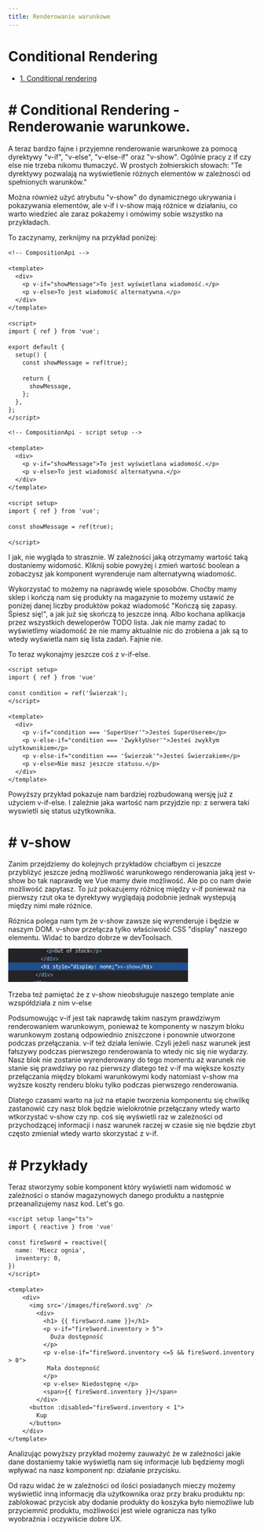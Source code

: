 ```yaml
---
title: Renderowanie warunkowe
---
```


<h1 class='text-white mb-10 mt-5 text-2xl uppercase text-center'>
  Conditional Rendering
</h1>

- [1. Conditional rendering](#1-options)

<TextBoxMD>
  <h1 class="text-2xl font-semibold">
    <span class='text-green-500 forn-bold'>#</span>  Conditional Rendering  - Renderowanie warunkowe.
  </h1>
  <p class='my-2'>
    A teraz bardzo fajne i przyjemne renderowanie warunkowe za pomocą dyrektywy "v-if", "v-else", "v-else-if" oraz "v-show". Ogólnie pracy z if czy else nie trzeba nikomu tłumaczyć. W prostych żołnierskich słowach: "Te dyrektywy pozwalają na wyświetlenie różnych elementów w zależnosći od spełnionych warunków."
  </p>
  <p class='my-2'>
     Można również użyć atrybutu "v-show" do dynamicznego ukrywania i pokazywania elementów, ale v-if i v-show mają różnice w działaniu, co warto wiedzieć ale zaraz pokażemy i omówimy sobie wszystko na przykładach.
  </p>
  <p class='my-2'>
    To zaczynamy, zerknijmy na przykład poniżej:
  </p>
</TextBoxMD>

<div class='flex justify-center flex-wrap'>

```vue
<!-- CompositionApi -->

<template>
  <div>
    <p v-if="showMessage">To jest wyświetlana wiadomość.</p>
    <p v-else>To jest wiadomość alternatywna.</p>
  </div>
</template>

<script>
import { ref } from 'vue';

export default {
  setup() {
    const showMessage = ref(true);

    return {
      showMessage,
    };
  },
};
</script>

```
```vue
<!-- CompositionApi - script setup -->

<template>
  <div>
    <p v-if="showMessage">To jest wyświetlana wiadomość.</p>
    <p v-else>To jest wiadomość alternatywna.</p>
  </div>
</template>

<script setup>
import { ref } from 'vue';

const showMessage = ref(true);

</script>

```

</div>

<IfExampleOne />

<TextBoxMD>
  <p class='my-2'>
    I jak, nie wygląda to strasznie. W zależności jaką otrzymamy wartość taką dostaniemy widomość. Kliknij sobie powyżej i zmień wartość boolean a zobaczysz jak komponent wyrenderuje nam alternatywną wiadomość. 
  </p>
  <p class='my-2'>
    Wykorzystać to możemy na naprawdę wiele sposobów. Choćby mamy sklep i kończą nam się produkty na magazynie to możemy ustawić że poniżej danej liczby produktów pokaż wiadomość "Kończą się zapasy. Śpiesz się!", a jak już się skończą to jeszcze inną. Albo kochana aplikacja przez wszystkich deweloperów TODO lista. Jak nie mamy zadać to wyświetlimy wiadomość że nie mamy aktualnie nic do zrobiena a jak są to wtedy wyświetla nam się lista zadań. Fajnie nie. 
  </p>
  <p>
    To teraz wykonajmy jeszcze coś z v-if-else.
  </p>
</TextBoxMD>

```vue 
<script setup>
import { ref } from 'vue'

const condition = ref('Świerzak');
</script>

<template>
  <div>
    <p v-if="condition === 'SuperUser'">Jesteś SuperUserem</p>
    <p v-else-if="condition === 'ZwykłyUser'">Jesteś zwykłym użytkownikiem</p>
    <p v-else-if="condition === 'Świerzak'">Jesteś Świerzakiem</p>
    <p v-else>Nie masz jeszcze statusu.</p>
  </div>
</template>
```

<TextBoxMD>
  <p class='my-2'>
    Powyższy przykład pokazuje nam bardziej rozbudowaną wersję już z użyciem v-if-else. I zależnie jaka wartość nam przyjdzie np: z serwera taki wyswietli się status użytkownika.  
  </p>
</TextBoxMD>

<TextBoxMD>
  <h1 class="text-2xl font-semibold">
    <span class='text-green-500 forn-bold'>#</span>  v-show
  </h1>
  <p class='my-2'>
    Zanim przejdziemy do kolejnych przykładów chciałbym ci jeszcze przybliżyć jeszcze jedną możliwość warunkowego renderowania jaką jest v-show bo tak naprawdę we Vue mamy dwie możliwość. Ale po co nam dwie możliwość zapytasz. To już pokazujemy różnicę między v-if ponieważ na pierwszy rzut oka te dyrektywy wyglądają podobnie jednak wystepują między nimi małe różnice.
  </p>
  <p class='my-2'>
    Róznica polega nam tym że v-show zawsze się wyrenderuje i będzie w naszym DOM. v-show przełącza tylko właściwość CSS "display" naszego elementu. Widać to bardzo dobrze w devToolsach.
  </p>

  <img class='w-[20%] mx-auto my-8' src="../../assets/images/if-devTools.jpg">

  <p class='my-2'>
    Trzeba też pamiętać że z v-show nieobsługuje naszego template anie wzspółdziała z nim v-else
  </p>
  <p class='my-2'> 
    Podsumowując v-if jest tak naprawdę takim naszym prawdziwym renderowaniem warunkowym, ponieważ te komponenty w naszym bloku warunkowym zostaną odpowiednio zniszczone i ponownie utworzone podczas przełączania. v-if też działa leniwie. Czyli jeżeli nasz warunek jest fałszywy podczas pierwszego renderowania to wtedy nic się nie wydarzy. Nasz blok nie zostanie wyrenderowany do tego momentu aż warunek nie stanie się prawdziwy po raz pierwszy dlatego też v-if ma większe koszty przełączania między blokami warunkowymi kody natomiast v-show ma wyższe koszty renderu bloku tylko podczas pierwszego renderowania. 
  </p>
  <p class='my-2'>
    Dlatego czasami warto na już na etapie tworzenia komponentu się chwilkę zastanowić czy nasz blok będzie wielokrotnie przełączany wtedy warto wtkorzystać v-show czy np. coś się wyświetli raz w zależności od przychodzącej informacji i nasz warunek raczej w czasie się nie będzie zbyt często zmieniał wtedy warto skorzystać z v-if.
  </p>

</TextBoxMD>



<TextBoxMD>
  <h1 class="text-2xl font-semibold">
    <span class='text-green-500 forn-bold'>#</span>  Przykłady
  </h1>
  <p class='my-2'>
    Teraz stworzymy sobie komponent który wyświetli nam widomość w zależności o stanów magazynowych danego produktu a następnie przeanalizujemy nasz kod. Let's go.
  </p>
</TextBoxMD>

<IfExampleTwo />

```vue
<script setup lang="ts">
import { reactive } from 'vue'

const fireSword = reactive({
  name: 'Miecz ognia',
  inventory: 0,
})
</script>

<template>
    <div>
      <img src='/images/fireSword.svg' />
        <div>
          <h1> {{ fireSword.name }}</h1>
          <p v-if="fireSword.inventory > 5"> 
            Duża dostępność
          </p>
          <p v-else-if="fireSword.inventory <=5 && fireSword.inventory > 0">
           Mała dostepność 
          </p>
          <p v-else> Niedostępnę </p>
          <span>{{ fireSword.inventory }}</span>
        </div>
      <button :disabled="fireSword.inventory < 1">
        Kup
      </button>
    </div>
</template>

```

<TextBoxMD>
  <p class='my-2'>
    Analizując powyższy przykład możemy zauważyć że w zależności jakie dane dostaniemy takie wyświetlą nam się informacje lub będziemy mogli wpływać na nasz komponent np: działanie przycisku.
  </p>
  <p>
    Od razu widać że w zależności od ilości posiadanych mieczy możemy wyświetlić inną informację dla użytkownika oraz przy braku produktu np: zablokować przycisk aby dodanie produkty do koszyka było niemożliwe lub przyciemnić produktu, możliwości jest wiele ogranicza nas tylko wyobraźnia i oczywiście dobre UX. 
  </p>
</TextBoxMD>